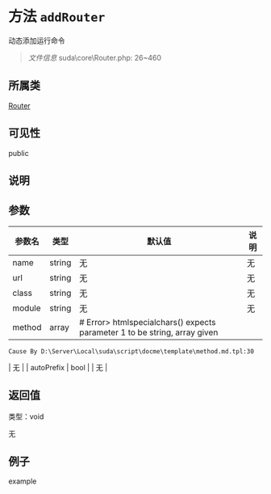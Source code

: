 # 方法 `addRouter`

动态添加运行命令

> *文件信息* suda\core\Router.php: 26~460

## 所属类 

[Router](../Router.md)

## 可见性

 public 

## 说明




## 参数


| 参数名 | 类型 | 默认值 | 说明 |
|--------|-----|-------|-------|
| name |  string | 无 | 无 |
| url |  string | 无 | 无 |
| class |  string | 无 | 无 |
| module |  string | 无 | 无 |
| method |  array | # Error> htmlspecialchars() expects parameter 1 to be string, array given
	Cause By D:\Server\Local\suda\script\docme\template\method.md.tpl:30
 | 无 |
| autoPrefix |  bool |  | 无 |



## 返回值

类型：void

无



## 例子

example